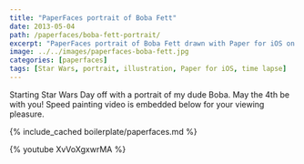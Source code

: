 ```yaml
---
title: "PaperFaces portrait of Boba Fett"
date: 2013-05-04
path: /paperfaces/boba-fett-portrait/
excerpt: "PaperFaces portrait of Boba Fett drawn with Paper for iOS on an iPad."
image: ../../images/paperfaces-boba-fett.jpg
categories: [paperfaces]
tags: [Star Wars, portrait, illustration, Paper for iOS, time lapse]
---
```


Starting Star Wars Day off with a portrait of my dude Boba. May the 4th be with you! Speed painting video is embedded below for your viewing pleasure.

{% include_cached boilerplate/paperfaces.md %}

{% youtube XvVoXgxwrMA %}
